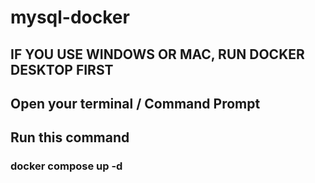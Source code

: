 # mysql-docker


## IF YOU USE WINDOWS OR MAC, RUN DOCKER DESKTOP FIRST


## Open your terminal / Command Prompt

## Run this command
### docker compose up -d